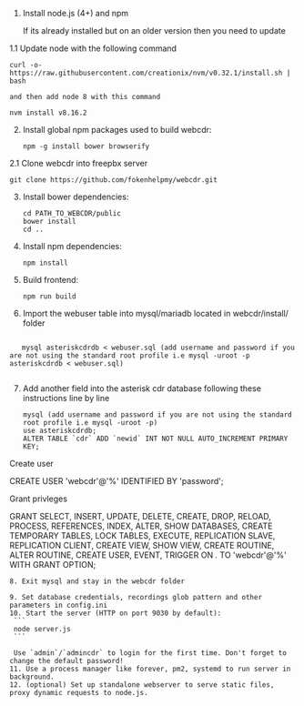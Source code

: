 1. Install node.js (4+) and npm 

    If its already installed but on an older version then you need to update 

1.1 Update node with the following command
    
    
    curl -o- https://raw.githubusercontent.com/creationix/nvm/v0.32.1/install.sh | bash 

    and then add node 8 with this command

    nvm install v8.16.2
    
   
2. Install global npm packages used to build webcdr:
   ```
   npm -g install bower browserify
   ```
2.1 Clone webcdr into freepbx server

    git clone https://github.com/fokenhelpmy/webcdr.git

3. Install bower dependencies:
   ```
   cd PATH_TO_WEBCDR/public
   bower install
   cd ..
   ```

4. Install npm dependencies:
   ```
   npm install
   ```
   
5. Build frontend:
   ```
   npm run build
   ```
   
6. Import the webuser table into mysql/mariadb located in webcdr/install/ folder
```

   mysql asteriskcdrdb < webuser.sql (add username and password if you are not using the standard root profile i.e mysql -uroot -p   asteriskcdrdb < webuser.sql)
   
   ```  
7. Add another field into the asterisk cdr database following these instructions line by line
   ```
   mysql (add username and password if you are not using the standard root profile i.e mysql -uroot -p)
   use asteriskcdrdb;
   ALTER TABLE `cdr` ADD `newid` INT NOT NULL AUTO_INCREMENT PRIMARY KEY;

Create user

   CREATE USER 'webcdr'@'%' IDENTIFIED BY 'password';
   
Grant privleges

   GRANT SELECT, INSERT, UPDATE, DELETE, CREATE, DROP, RELOAD, PROCESS, REFERENCES, INDEX, ALTER, SHOW DATABASES, CREATE TEMPORARY TABLES, LOCK TABLES, EXECUTE, REPLICATION SLAVE, REPLICATION CLIENT, CREATE VIEW, SHOW VIEW, CREATE ROUTINE, ALTER ROUTINE, CREATE USER, EVENT, TRIGGER ON *.* TO 'webcdr'@'%' WITH GRANT OPTION;

   
   
   ```
8. Exit mysql and stay in the webcdr folder
 
9. Set database credentials, recordings glob pattern and other parameters in config.ini
10. Start the server (HTTP on port 9030 by default):
    ```
    node server.js
    ```

    Use `admin`/`admincdr` to login for the first time. Don't forget to change the default password!
11. Use a process manager like forever, pm2, systemd to run server in background.
12. (optional) Set up standalone webserver to serve static files, proxy dynamic requests to node.js.
